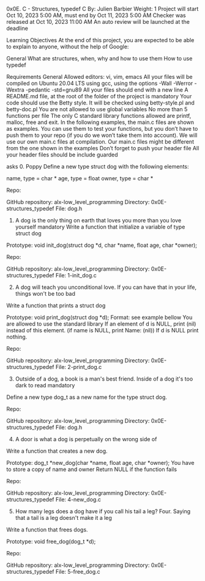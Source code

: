 0x0E. C - Structures, typedef
C
 By: Julien Barbier
 Weight: 1
 Project will start Oct 10, 2023 5:00 AM, must end by Oct 11, 2023 5:00 AM
 Checker was released at Oct 10, 2023 11:00 AM
 An auto review will be launched at the deadline

Learning Objectives
At the end of this project, you are expected to be able to explain to anyone, without the help of Google:

General
What are structures, when, why and how to use them
How to use typedef

Requirements
General
Allowed editors: vi, vim, emacs
All your files will be compiled on Ubuntu 20.04 LTS using gcc, using the options -Wall -Werror -Wextra -pedantic -std=gnu89
All your files should end with a new line
A README.md file, at the root of the folder of the project is mandatory
Your code should use the Betty style. It will be checked using betty-style.pl and betty-doc.pl
You are not allowed to use global variables
No more than 5 functions per file
The only C standard library functions allowed are printf, malloc, free and exit.
In the following examples, the main.c files are shown as examples. You can use them to test your functions, but you don’t have to push them to your repo (if you do we won’t take them into account). We will use our own main.c files at compilation. Our main.c files might be different from the one shown in the examples
Don’t forget to push your header file
All your header files should be include guarded

asks
0. Poppy
Define a new type struct dog with the following elements:

name, type = char *
age, type = float
owner, type = char *

Repo:

GitHub repository: alx-low_level_programming
Directory: 0x0E-structures_typedef
File: dog.h

1. A dog is the only thing on earth that loves you more than you love yourself
mandatory
Write a function that initialize a variable of type struct dog

Prototype: void init_dog(struct dog *d, char *name, float age, char *owner);

Repo:

GitHub repository: alx-low_level_programming
Directory: 0x0E-structures_typedef
File: 1-init_dog.c

2. A dog will teach you unconditional love. If you can have that in your life, things won't be too bad

Write a function that prints a struct dog

Prototype: void print_dog(struct dog *d);
Format: see example bellow
You are allowed to use the standard library
If an element of d is NULL, print (nil) instead of this element. (if name is NULL, print Name: (nil))
If d is NULL print nothing.

Repo:

GitHub repository: alx-low_level_programming
Directory: 0x0E-structures_typedef
File: 2-print_dog.c

3. Outside of a dog, a book is a man's best friend. Inside of a dog it's too dark to read
mandatory


Define a new type dog_t as a new name for the type struct dog.

Repo:

GitHub repository: alx-low_level_programming
Directory: 0x0E-structures_typedef
File: dog.h

4. A door is what a dog is perpetually on the wrong side of

Write a function that creates a new dog.

Prototype: dog_t *new_dog(char *name, float age, char *owner);
You have to store a copy of name and owner
Return NULL if the function fails

Repo:

GitHub repository: alx-low_level_programming
Directory: 0x0E-structures_typedef
File: 4-new_dog.c

5. How many legs does a dog have if you call his tail a leg? Four. Saying that a tail is a leg doesn't make it a leg

Write a function that frees dogs.

Prototype: void free_dog(dog_t *d);

Repo:

GitHub repository: alx-low_level_programming
Directory: 0x0E-structures_typedef
File: 5-free_dog.c
